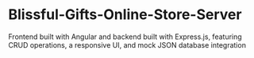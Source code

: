 # Blissful-Gifts-Online-Store-Server
Frontend built with Angular and backend built with Express.js, featuring CRUD operations, a responsive UI, and mock JSON database integration
